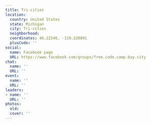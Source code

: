 ```yaml
---
title: Tri-cities
location:
  country: United States
  state: Michigan
  city: Tri-cities
  neighborhood: 
  coordinates: 46.22546, -119.220891
  plusCode: ''
social:
  name: Facebook page
  URL: https://www.facebook.com/groups/free.code.camp.bay.city
chat:
  name: ''
  URL: ''
event:
  name: ''
  URL: ''
leaders:
- name: ''
  URL: ''
photos:
  old: 
  cover: ''
---
```


